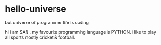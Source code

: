 # hello-universe
but universe of programmer life is coding

hi i am SAN . my favourite programming language is PYTHON.
i like to play all sports mostly cricket & football.
